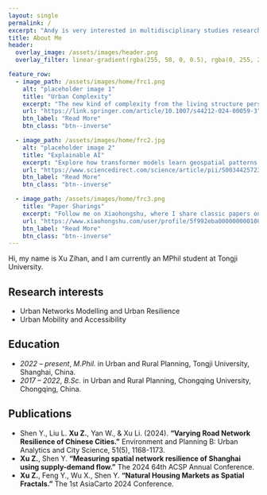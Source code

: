 ```yaml
---
layout: single
permalink: /
excerpt: "Andy is very interested in multidisciplinary studies research that combines **city science**, **complexity science** and **computer science**."
title: About Me
header:
  overlay_image: /assets/images/header.png
  overlay_filter: linear-gradient(rgba(255, 50, 0, 0.5), rgba(0, 255, 255, 0.5))

feature_row:
  - image_path: /assets/images/home/frc1.png
    alt: "placeholder image 1"
    title: "Urban Complexity"
    excerpt: "The new kind of complexity from the living structure perspective that bridges space and mind."
    url: "https://link.springer.com/article/10.1007/s44212-024-00059-3"
    btn_label: "Read More"
    btn_class: "btn--inverse"

  - image_path: /assets/images/home/frc2.jpg
    alt: "placeholder image 2"
    title: "Explainable AI"
    excerpt: "Explore how transformer models learn geospatial patterns from remote sensing imagery."
    url: "https://www.sciencedirect.com/science/article/pii/S0034425723004352?via%3Dihub"
    btn_label: "Read More"
    btn_class: "btn--inverse"

  - image_path: /assets/images/home/frc3.png
    title: "Paper Sharings"
    excerpt: "Follow me on Xiaohongshu, where I share classic papers on complexity science, urban science, and more."
    url: "https://www.xiaohongshu.com/user/profile/5f992eba000000000100be1c?xhsshare=CopyLink&appuid=5f992eba000000000100be1c&apptime=1732421694&share_id=cc6e2d31b418464391bd07d939c041a8"
    btn_label: "Read More"
    btn_class: "btn--inverse"
---
```


Hi, my name is Xu Zihan, and I am currently an MPhil student at Tongji University.

## Research interests

- Urban Networks Modelling and Urban Resilience
- Urban Mobility and Accessibility

## Education
- *2022 – present*, *M.Phil.* in Urban and Rural Planning, Tongji University, Shanghai, China.
- *2017 – 2022*, *B.Sc.* in Urban and Rural Planning, Chongqing University, Chongqing, China.


## Publications
- Shen Y., Liu L. **Xu Z.**, Yan W., & Xu Li. (2024). **“Varying Road Network Resilience of Chinese Cities.”** Environment and Planning B: Urban Analytics and City Science, 51(5), 1168-1173.
- **Xu Z.**, Shen Y. **“Measuring spatial network resilience of Shanghai using supply-demand flow.”** The 2024 64th ACSP Annual Conference.
- **Xu Z.**, Feng Y., Wu X., Shen Y. **“Natural Housing Markets as Spatial Fractals.”** The 1st  AsiaCarto 2024 Conference.
